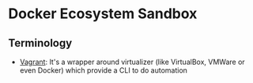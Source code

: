 # Docker Ecosystem Sandbox
## Terminology
* [Vagrant](https://www.vagrantup.com/): It's a wrapper around virtualizer (like VirtualBox, VMWare or even Docker) which provide a CLI to do automation

